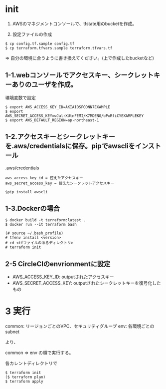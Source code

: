 # init

1. AWSのマネジメントコンソールで、tfstate用のbucketを作成。

2. 設定ファイルの作成
```
$ cp config.tf.sample config.tf
$ cp terraform.tfvars.sample terraform.tfvars.tf
```

=> 自分の環境に合うように書き換えてください。(上で作成したbucketなど)


## 1-1.webコンソールでアクセスキー、シークレットキーありのユーザを作成。

環境変数で設定
```
$ export AWS_ACCESS_KEY_ID=AKIAIOSFODNN7EXAMPLE
$ export AWS_SECRET_ACCESS_KEY=wJalrXUtnFEMI/K7MDENG/bPxRfiCYEXAMPLEKEY
$ export AWS_DEFAULT_REGION=ap-northeast-1
```

## 1-2.アクセスキーとシークレットキーを.aws/credentialsに保存。pipでawscliをインストール

.aws/credentials

```
aws_access_key_id = 控えたアクセスキー
aws_secret_access_key = 控えたシークレットアクセスキー
```

```
$pip install awscli
```

## 1-3.Dockerの場合


```
$ docker build -t terraform:latest .
$ docker run --it terraform bash
```

```
(# source ~/.bash_profile)
# tfenv install <version>
# cd <tfファイルのあるディレクトリ>
# terraform init
```

## 2-5 CircleCIのenvrionmentに設定
- AWS_ACCESS_KEY_ID: outputされたアクセスキー
- AWS_SECRET_ACCESS_KEY: outputされたシークレットキーを復号化したもの


# 3 実行

common: リージョンごとのVPC、セキュリティグループ 
env: 各環境ごとのsubnet

より、

common => env
の順で実行する。

各カレントディレクトリで

```
$ terraform init
($ terraform plan)
$ terraform apply
```